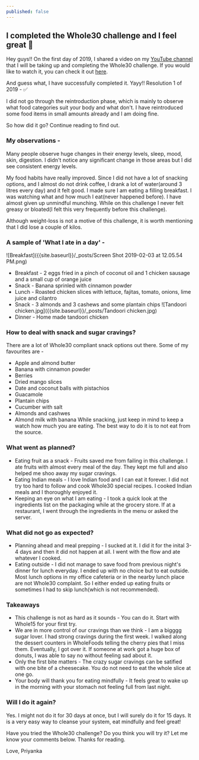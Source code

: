 ```yaml
---
published: false
---
```

## I completed the Whole30 challenge and I feel great 💁

Hey guys!! On the first day of 2019, I shared a video on my [YouTube channel](https://www.youtube.com/channel/UC1txbrDxS1EpyQLHGI7EAzA) that I will be taking up and completing the Whole30 challenge. If you would like to watch it, you can check it out [here](https://www.youtube.com/watch?v=6wrYi0xA2ZE).

And guess what, I have successfully completed it. Yayy!!
Resolution 1 of 2019 - ✅

I did not go through the reintroduction phase, which is mainly to observe what food categories suit your body and what don't. I have reintroduced some food items in small amounts already and I am doing fine.

So how did it go? Continue reading to find out.

### My observations -
Many people observe huge changes in their energy levels, sleep, mood, skin, digestion. I didn't notice any significant change in those areas but I did see consistent energy levels.

My food habits have really improved. Since I did not have a lot of snacking options, and I almost do not drink coffee, I drank a lot of water(around 3 litres every day) and it felt good. I made sure I am eating a filling breakfast. I was watching what and how much I eat(never happened before). I have almost given up unmindful munching. While on this challenge I never felt greasy or bloated(I felt this very frequently before this challenge).

Although weight-loss is not a motive of this challenge, it is worth mentioning that I did lose a couple of kilos.

### A sample of 'What I ate in a day' -
![Breakfast]({{site.baseurl}}/_posts/Screen Shot 2019-02-03 at 12.05.54 PM.png)
  - Breakfast - 2 eggs fried in a pinch of coconut oil and 1 chicken sausage and a small cup of 	orange juice
  - Snack - Banana sprinled with cinnamon powder
  - Lunch - Roasted chicken slices with lettuce, fajitas, tomato, onions, lime juice and cilantro
  - Snack - 3 almonds and 3 cashews and some plantain chips
  ![Tandoori chicken.jpg]({{site.baseurl}}/_posts/Tandoori chicken.jpg)
  - Dinner - Home made tandoori chicken

### How to deal with snack and sugar cravings?
There are a lot of Whole30 compliant snack options out there. Some of my favourites are -
  - Apple and almond butter
  - Banana with cinnamon powder
  - Berries
  - Dried mango slices
  - Date and coconut balls with pistachios
  - Guacamole
  - Plantain chips
  - Cucumber with salt
  - Almonds and cashwes
  - Almond milk with banana
While snacking, just keep in mind to keep a watch how much you are eating. The best way to do it is to not eat from the source.

### What went as planned?
  - Eating fruit as a snack - Fruits saved me from failing in this challenge. I ate fruits with 	almost every meal of the day. They kept me full and also helped me shoo away my sugar 			cravings.
  - Eating Indian meals - I love Indian food and I can eat it forever. I did not try too hard to 	 follow and cook Whole30 special recipes. I cooked Indian meals and I thoroughly enjoyed it.
  - Keeping an eye on what I am eating - I took a quick look at the ingredients list on the 		packaging while at the grocery store. If at a restaurant, I went through the ingredients in 	the menu or asked the server.

### What did not go as expected?
  - Planning ahead and meal prepping - I sucked at it. I did it for the inital 3-4 days and then 	 it did not happen at all. I went with the flow and ate whatever I cooked.
  - Eating outside - I did not manage to save food from previous night's dinner for lunch 			everyday. I ended up with no choice but to eat outside. Most lunch options in my office 		cafeteria or in the nearby lunch place are not Whole30 complaint. So I either ended up eating 	  fruits or sometimes I had to skip lunch(which is not recommended).

### Takeaways
  - This challenge is not as hard as it sounds - You can do it. Start with Whole15 for your first 	  try.
  - We are in more control of our cravings than we think - I am a bigggg sugar lover. I had strong 	   cravings during the first week. I walked along the dessert counters in WholeFoods telling the 	 cherry pies that I miss them. Eventually, I got over it. If someone at work got a huge box 	of donuts, I was able to say no without feeling sad about it.
  - Only the first bite matters - The crazy sugar cravings can be satified with one bite of a 		cheesecake. You do not need to eat the whole slice at one go.
  - Your body will thank you for eating mindfully - It feels great to wake up in the morning with 	  your stomach not feeling full from last night.

### Will I do it again?
Yes. I might not do it for 30 days at once, but I will surely do it for 15 days. It is a very easy way to cleanse your system, eat mindfully and feel great!

Have you tried the Whole30 challenge? Do you think you will try it? Let me know your comments below. Thanks for reading.

Love, Priyanka




